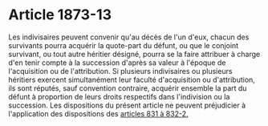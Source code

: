 # Article 1873-13

Les indivisaires peuvent convenir qu'au décès de l'un d'eux, chacun des survivants pourra acquérir la quote-part du défunt, ou que le conjoint survivant, ou tout autre héritier désigné, pourra se la faire attribuer à charge d'en tenir compte à la succession d'après sa valeur à l'époque de l'acquisition ou de l'attribution. Si plusieurs indivisaires ou plusieurs héritiers exercent simultanément leur faculté d'acquisition ou d'attribution, ils sont réputés, sauf convention contraire, acquérir ensemble la part du défunt à proportion de leurs droits respectifs dans l'indivision ou la succession. Les dispositions du présent article ne peuvent préjudicier à l'application des dispositions des <a href='/code-civil/livre-iii-des-differentes-manieres-dont-on-acquiert-la-propriete/titre-ier-des-successions/chapitre-viii-du-partage/section-1-des-operations-de-partage/sous-section-1-dispositions-communes/paragraphe-3-des-attributions-preferentielles/831.md' title='Code civil - art. 831 (V)'>articles 831 à 832-2.</a>